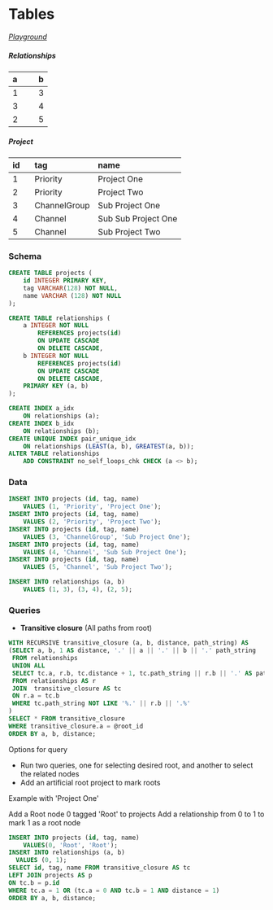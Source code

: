 # Tables

*[Playground](https://www.db-fiddle.com/f/jwvD3CrkcGQpKpQwNhiJDf/5)*

##### Relationships
| a&nbsp;&nbsp;&nbsp;&nbsp;&nbsp;&nbsp; | b |
|:-|:-|
| 1 | 3 |
| 3 | 4 |
| 2 | 5 |

##### Project
| id&nbsp;&nbsp;&nbsp; | tag | name |
|:-|:-|:-|
| 1 | Priority | Project One |
| 2 | Priority | Project Two |
| 3 | ChannelGroup | Sub Project One |
| 4 | Channel | Sub Sub Project One |
| 5 | Channel | Sub Project Two |


### Schema 

```sql
CREATE TABLE projects (
	id INTEGER PRIMARY KEY,
	tag VARCHAR(128) NOT NULL,
	name VARCHAR (128) NOT NULL
);

CREATE TABLE relationships (
	a INTEGER NOT NULL
  		REFERENCES projects(id)
  		ON UPDATE CASCADE
  		ON DELETE CASCADE,
	b INTEGER NOT NULL
  		REFERENCES projects(id)
  		ON UPDATE CASCADE
  		ON DELETE CASCADE,
	PRIMARY KEY (a, b)
);

CREATE INDEX a_idx
	ON relationships (a);
CREATE INDEX b_idx
	ON relationships (b);
CREATE UNIQUE INDEX pair_unique_idx
	ON relationships (LEAST(a, b), GREATEST(a, b));
ALTER TABLE relationships 
    ADD CONSTRAINT no_self_loops_chk CHECK (a <> b);
```

### Data

```sql
INSERT INTO projects (id, tag, name)
	VALUES (1, 'Priority', 'Project One');
INSERT INTO projects (id, tag, name)
	VALUES (2, 'Priority', 'Project Two');
INSERT INTO projects (id, tag, name)
	VALUES (3, 'ChannelGroup', 'Sub Project One');
INSERT INTO projects (id, tag, name)
	VALUES (4, 'Channel', 'Sub Sub Project One');
INSERT INTO projects (id, tag, name)
	VALUES (5, 'Channel', 'Sub Project Two');

INSERT INTO relationships (a, b)
	VALUES (1, 3), (3, 4), (2, 5);
```

### Queries
- **Transitive closure** (All paths from root)

```sql
WITH RECURSIVE transitive_closure (a, b, distance, path_string) AS
(SELECT a, b, 1 AS distance, '.' || a || '.' || b || '.' path_string
 FROM relationships 
 UNION ALL
 SELECT tc.a, r.b, tc.distance + 1, tc.path_string || r.b || '.' AS path_string
 FROM relationships AS r
 JOIN  transitive_closure AS tc
 ON r.a = tc.b
 WHERE tc.path_string NOT LIKE '%.' || r.b || '.%'
)
SELECT * FROM transitive_closure
WHERE transitive_closure.a = @root_id
ORDER BY a, b, distance;
```

Options for query

- Run two queries, one for selecting desired root, and another to select the related nodes
- Add an artificial root project to mark roots

Example with 'Project One'

Add a Root node 0 tagged 'Root' to projects
Add a relationship from 0 to 1 to mark 1 as a root node

```sql
INSERT INTO projects (id, tag, name)
	VALUES(0, 'Root', 'Root');
INSERT INTO relationships (a, b)
  VALUES (0, 1);
SELECT id, tag, name FROM transitive_closure AS tc
LEFT JOIN projects AS p
ON tc.b = p.id
WHERE tc.a = 1 OR (tc.a = 0 AND tc.b = 1 AND distance = 1)
ORDER BY a, b, distance;
```

